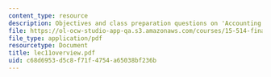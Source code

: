 ```yaml
---
content_type: resource
description: Objectives and class preparation questions on 'Accounting for Taxes'.
file: https://ol-ocw-studio-app-qa.s3.amazonaws.com/courses/15-514-financial-and-managerial-accounting-summer-2003/c68d6953d5c8f71f4754a65038bf236b_lec11overview.pdf
file_type: application/pdf
resourcetype: Document
title: lec11overview.pdf
uid: c68d6953-d5c8-f71f-4754-a65038bf236b
---
```

